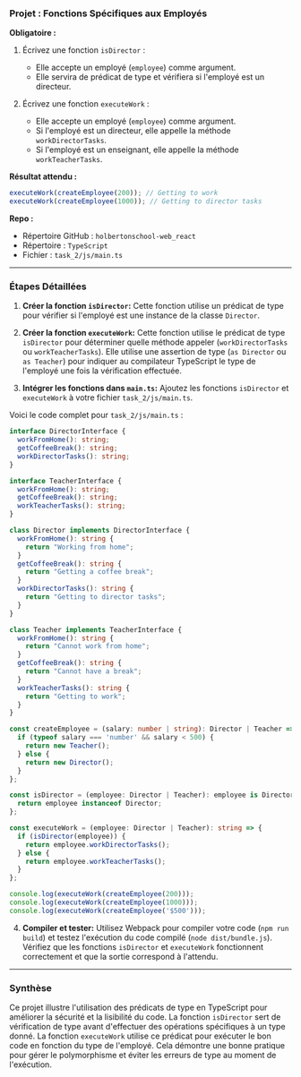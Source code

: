 ### Projet : Fonctions Spécifiques aux Employés

**Obligatoire :**

1. Écrivez une fonction `isDirector` :
    - Elle accepte un employé (`employee`) comme argument.
    - Elle servira de prédicat de type et vérifiera si l'employé est un directeur.

2. Écrivez une fonction `executeWork` :
    - Elle accepte un employé (`employee`) comme argument.
    - Si l'employé est un directeur, elle appelle la méthode `workDirectorTasks`.
    - Si l'employé est un enseignant, elle appelle la méthode `workTeacherTasks`.

**Résultat attendu :**

```typescript
executeWork(createEmployee(200)); // Getting to work
executeWork(createEmployee(1000)); // Getting to director tasks
```

**Repo :**

- Répertoire GitHub : `holbertonschool-web_react`
- Répertoire : `TypeScript`
- Fichier : `task_2/js/main.ts`


---

### Étapes Détaillées

1. **Créer la fonction `isDirector`:**  Cette fonction utilise un prédicat de type pour vérifier si l'employé est une instance de la classe `Director`.

2. **Créer la fonction `executeWork`:** Cette fonction utilise le prédicat de type `isDirector` pour déterminer quelle méthode appeler (`workDirectorTasks` ou `workTeacherTasks`).  Elle utilise une assertion de type (`as Director` ou `as Teacher`) pour indiquer au compilateur TypeScript le type de l'employé une fois la vérification effectuée.

3. **Intégrer les fonctions dans `main.ts`:** Ajoutez les fonctions `isDirector` et `executeWork` à votre fichier `task_2/js/main.ts`.

Voici le code complet pour `task_2/js/main.ts` :

```typescript
interface DirectorInterface {
  workFromHome(): string;
  getCoffeeBreak(): string;
  workDirectorTasks(): string;
}

interface TeacherInterface {
  workFromHome(): string;
  getCoffeeBreak(): string;
  workTeacherTasks(): string;
}

class Director implements DirectorInterface {
  workFromHome(): string {
    return "Working from home";
  }
  getCoffeeBreak(): string {
    return "Getting a coffee break";
  }
  workDirectorTasks(): string {
    return "Getting to director tasks";
  }
}

class Teacher implements TeacherInterface {
  workFromHome(): string {
    return "Cannot work from home";
  }
  getCoffeeBreak(): string {
    return "Cannot have a break";
  }
  workTeacherTasks(): string {
    return "Getting to work";
  }
}

const createEmployee = (salary: number | string): Director | Teacher => {
  if (typeof salary === 'number' && salary < 500) {
    return new Teacher();
  } else {
    return new Director();
  }
};

const isDirector = (employee: Director | Teacher): employee is Director => {
  return employee instanceof Director;
};

const executeWork = (employee: Director | Teacher): string => {
  if (isDirector(employee)) {
    return employee.workDirectorTasks();
  } else {
    return employee.workTeacherTasks();
  }
};

console.log(executeWork(createEmployee(200)));
console.log(executeWork(createEmployee(1000)));
console.log(executeWork(createEmployee('$500')));
```

4. **Compiler et tester:**  Utilisez Webpack pour compiler votre code (`npm run build`) et testez l'exécution du code compilé (`node dist/bundle.js`). Vérifiez que les fonctions `isDirector` et `executeWork` fonctionnent correctement et que la sortie correspond à l'attendu.


---

### Synthèse

Ce projet illustre l'utilisation des prédicats de type en TypeScript pour améliorer la sécurité et la lisibilité du code. La fonction `isDirector` sert de vérification de type avant d'effectuer des opérations spécifiques à un type donné.  La fonction `executeWork` utilise ce prédicat pour exécuter le bon code en fonction du type de l'employé.  Cela démontre une bonne pratique pour gérer le polymorphisme et éviter les erreurs de type au moment de l'exécution.
